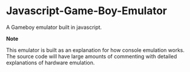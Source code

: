 # Javascript-Game-Boy-Emulator


A Gameboy emulator built in javascript.



**Note**

This emulator is built as an explanation for how console emulation works. The source code will have large amounts of commenting with detailed explanations of hardware emulation. 


